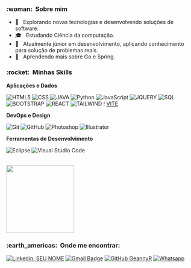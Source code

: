 <h3> :woman: &nbsp;Sobre mim </h3>

- 🤔 &nbsp; Explorando novas tecnologias e desenvolvendo soluções de software.
- 🎓 &nbsp; Estudando Ciência da computação.
- 💼 &nbsp; Atualmente júnior em desenvolvimento, aplicando conhecimento para solução de problemas reais.</a>
- 🌱 &nbsp; Aprendendo mais sobre Go e Spring.

<h3> :rocket: &nbsp;Minhas Skills </h3>

**Aplicações e Dados**

  ![HTML5](https://img.shields.io/badge/HTML5-E34F26.svg?style=for-the-badge&logo=HTML5&logoColor=white)
  ![CSS](https://img.shields.io/badge/CSS-663399.svg?style=for-the-badge&logo=CSS&logoColor=white)
  ![JAVA](https://img.shields.io/badge/Java-ED8B00?style=for-the-badge&logo=openjdk&logoColor=white)
  ![Python](https://img.shields.io/badge/Python-3776AB?style=for-the-badge&logo=python&logoColor=white)
  ![JavaScript](https://img.shields.io/badge/JavaScript-F7DF1E.svg?style=for-the-badge&logo=JavaScript&logoColor=black)
  ![JQUERY](https://img.shields.io/badge/jQuery-0769AD?style=for-the-badge&logo=jquery&logoColor=white)
  ![SQL](https://img.shields.io/badge/MySQL-00000F?style=for-the-badge&logo=mysql&logoColor=white)
   ![BOOTSTRAP](https://img.shields.io/badge/Bootstrap-563D7C?style=for-the-badge&logo=bootstrap&logoColor=white)
  ![REACT](https://img.shields.io/badge/React-61DAFB.svg?style=for-the-badge&logo=React&logoColor=black)
 ![TAILWIND](https://img.shields.io/badge/Tailwind%20CSS-06B6D4.svg?style=for-the-badge&logo=Tailwind-CSS&logoColor=white)
 !  [VITE](https://img.shields.io/badge/Vite-646CFF.svg?style=for-the-badge&logo=Vite&logoColor=white)

**DevOps e Design**

  ![Git](https://img.shields.io/badge/Git-E34F26?style=for-the-badge&logo=git&logoColor=white)
  ![GitHub](https://img.shields.io/badge/GitHub-100000?style=for-the-badge&logo=github&logoColor=white)
  ![Photoshop](https://img.shields.io/badge/Adobe%20Photoshop-31A8FF?style=for-the-badge&logo=Adobe%20Photoshop&logoColor=black)
  ![Illustrator](https://img.shields.io/badge/Adobe%20Illustrator-FF9A00?style=for-the-badge&logo=adobe%20illustrator&logoColor=white)

**Ferramentas de Desenvolvimento**

  ![Eclipse](https://img.shields.io/badge/Eclipse-2C2255?style=for-the-badge&logo=eclipse&logoColor=white)
  ![Visual Studio Code](https://img.shields.io/badge/Visual_Studio_Code-0078D4?style=for-the-badge&logo=visual%20studio%20code&logoColor=white)

<br/>

<a href="https://github.com/geannyr">
  <img height="180em" src="https://github-readme-stats.vercel.app/api?username=geannyr&theme=dracula&show_icons=true" />
</a>

<br/>

<h3> :earth_americas: &nbsp;Onde me encontrar: </h3> 

[![Linkedin: SEU NOME](https://img.shields.io/badge/LinkedIn-0077B5?style=for-the-badge&logo=linkedin&logoColor=white&link=https://www.linkedin.com/in/geanny-arodrigues/)](https://www.linkedin.com/in/geanny-arodrigues/)
[![Gmail Badge](https://img.shields.io/badge/Gmail-D14836?style=for-the-badge&logo=gmail&logoColor=white&link=mailto:geanny.arodrigues@gmail.com)](mailto:geanny.arodrigues@gmail.com)
[![GitHub GeannyR](https://img.shields.io/badge/GitHub-100000?style=for-the-badge&logo=github&logoColor=white)](https://github.com/GeannyR)
[![Whatsapp]( https://img.shields.io/badge/WhatsApp-25D366?style=for-the-badge&logo=whatsapp&logoColor=white&link=https://api.whatsapp.com/send?phone=5581981493288)](https://api.whatsapp.com/send?phone=5581981493288)

